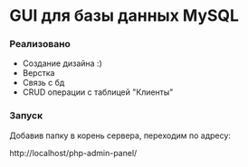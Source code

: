 # GUI для базы данных MySQL

### Реализовано

- Создание дизайна :)
- Верстка
- Связь с бд
- CRUD операции с таблицей "Клиенты"

### Запуск 

Добавив папку в корень сервера, переходим по адресу:

http://localhost/php-admin-panel/


